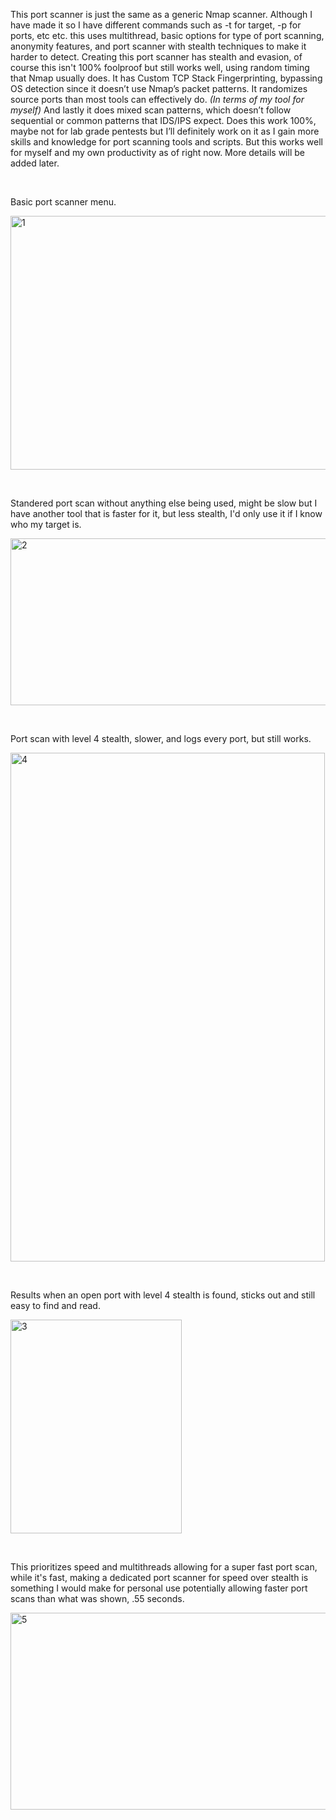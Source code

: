 This port scanner is just the same as a generic Nmap scanner. Although I have made it so I have different commands such as -t for target, -p for ports, etc etc. this uses multithread, basic options for type of port scanning, anonymity features, and port scanner with stealth techniques to make it harder to detect. Creating this port scanner has stealth and evasion, of course this isn't 100% foolproof but still works well, using random timing that Nmap usually does. It has Custom TCP Stack Fingerprinting, bypassing OS detection since it doesn’t use Nmap’s packet patterns. It randomizes source ports than most tools can effectively do. *(In terms of my tool for myself)* And lastly it does mixed scan patterns, which doesn’t follow sequential or common patterns that IDS/IPS expect. Does this work 100%, maybe not for lab grade pentests but I’ll definitely work on it as I gain more skills and knowledge for port scanning tools and scripts. But this works well for myself and my own productivity as of right now. More details will be added later.

‎ 

Basic port scanner menu.

<img width="1722" height="406" alt="1" src="https://github.com/user-attachments/assets/f9eda01f-3057-4129-ae5d-b0713c6c8875" />

‎ 

Standered port scan without anything else being used, might be slow but I have another tool that is faster for it, but less stealth, I'd only use it if I know who my target is.

<img width="749" height="267" alt="2" src="https://github.com/user-attachments/assets/480359a2-a868-4a49-8794-c4b970ba84b8" />

‎ 

Port scan with level 4 stealth, slower, and logs every port, but still works.

<img width="503" height="814" alt="4" src="https://github.com/user-attachments/assets/ab1e2d27-815e-40d8-95dc-e8d1c4f43d6f" />

‎ 

Results when an open port with level 4 stealth is found, sticks out and still easy to find and read.

<img width="274" height="342" alt="3" src="https://github.com/user-attachments/assets/eaacf0ca-3fb5-49fe-bae4-4fc76044bd8d" />

‎ 

This prioritizes speed and multithreads allowing for a super fast port scan, while it's fast, making a dedicated port scanner for speed over stealth is something I would make for personal use potentially allowing faster port scans than what was shown, .55 seconds.

<img width="745" height="315" alt="5" src="https://github.com/user-attachments/assets/13880aec-051b-4cd5-abc5-db2b7172da8b" />



